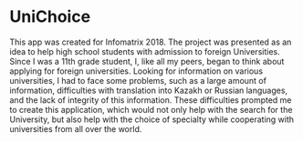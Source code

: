 # UniChoice

This app was created for Infomatrix 2018. The project was presented as an idea to help high school students with admission to
foreign Universities. Since I was a 11th grade student, I, like all my peers, began to think about applying for foreign universities. Looking for information on various universities, I had to face some problems, such as a large amount of information, difficulties with translation into Kazakh or Russian languages, and the lack of integrity of this information. These difficulties prompted me to create this application, which would not only help with the search for the University, but also help with the choice of specialty while cooperating with universities from all over the world.
